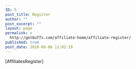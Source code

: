 ```yaml
---
ID: 5
post_title: Register
author: ""
post_excerpt: ""
layout: page
permalink: >
  http://gotbuffs.com/affiliate-home/affiliate-register/
published: true
post_date: 2018-08-06 11:02:19
---
```

[AffiliatesRegister]